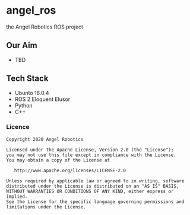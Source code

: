 # angel_ros
the Angel Robotics ROS project

## Our Aim
- TBD

## Tech Stack
- Ubunto 18.0.4
- ROS 2 Eloquent Elusor 
- Python
- C++



### Licence

```
Copyright 2020 Angel Robotics

Licensed under the Apache License, Version 2.0 (the "License");
you may not use this file except in compliance with the License.
You may obtain a copy of the License at

   http://www.apache.org/licenses/LICENSE-2.0

Unless required by applicable law or agreed to in writing, software
distributed under the License is distributed on an "AS IS" BASIS,
WITHOUT WARRANTIES OR CONDITIONS OF ANY KIND, either express or implied.
See the License for the specific language governing permissions and
limitations under the License.
